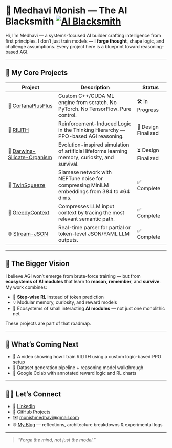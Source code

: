 # 👋 Medhavi Monish — The AI Blacksmith [![AI Blacksmith](https://img.shields.io/badge/AI%20Blacksmith-Forging%20Intelligence-blueviolet?style=flat-square)](https://medhavimonish.github.io/)

Hi, I’m Medhavi — a systems-focused AI builder crafting intelligence from first principles.
I don’t just train models — I **forge thought**, shape logic, and challenge assumptions.
Every project here is a blueprint toward reasoning-based AGI.

---

## 🔩 My Core Projects

| Project                                                                                    | Description                                                                                     | Status              |
| ------------------------------------------------------------------------------------------ | ----------------------------------------------------------------------------------------------- | ------------------- |
| 🔧 [CortanaPlusPlus](https://github.com/MedhaviMonish/CortanaPlusPlus)                     | Custom C++/CUDA ML engine from scratch. No PyTorch. No TensorFlow. Pure control.                | 🛠 In Progress      |
| 🧠 [RILITH](https://github.com/MedhaviMonish/RILITH)                                       | Reinforcement-Induced Logic in the Thinking Hierarchy — PPO-based AGI reasoning.                | 🧪 Design Finalized |
| 🌱 [Darwins-Silicate-Organism](https://github.com/MedhaviMonish/Darwins-Silicate-Organism) | Evolution-inspired simulation of artificial lifeforms learning memory, curiosity, and survival. | ⏳ Design Finalized |
| 🧬 [TwinSqueeze](https://github.com/MedhaviMonish/TwinSqueeze)                             | Siamese network with NEFTune noise for compressing MiniLM embeddings from 384 to ≤64 dims.      | ✅ Complete          |
| 🧩 [GreedyContext](https://github.com/MedhaviMonish/GreedyContext)                         | Compresses LLM input context by tracing the most relevant semantic path.                        | ✅ Complete          |
| 🌐 [Stream-JSON](https://github.com/MedhaviMonish/Stream-JSON)                             | Real-time parser for partial or token-level JSON/YAML LLM outputs.                              | ✅ Complete          |

---

## 🧬 The Bigger Vision

I believe AGI won’t emerge from brute-force training — but from **ecosystems of AI modules** that learn to **reason**, **remember**, and **survive**.
My work combines:

* 🧠 **Step-wise RL** instead of token prediction
* 💡 Modular memory, curiosity, and reward models
* 🔁 Ecosystems of small interacting **AI modules** — not just one monolithic net

These projects are part of that roadmap.

---

## 🔭 What’s Coming Next

* 🎥 A video showing how I train RILITH using a custom logic-based PPO setup
* 🧪 Dataset generation pipeline + reasoning model walkthrough
* 📓 Google Colab with annotated reward logic and RL charts

---

## 🧙‍♂️ Let’s Connect

* 💬 [LinkedIn](https://www.linkedin.com/in/medhavi-monish-a327ba169/)
* 🧠 [GitHub Projects](https://github.com/MedhaviMonish?tab=repositories)
* ✉️ [monishmedhavi@gmail.com](mailto:monishmedhavi@gmail.com)
* 🌐 [My Blog](https://medhavimonish.github.io/) — reflections, architecture breakdowns & experimental logs

---

> *“Forge the mind, not just the model.”*

